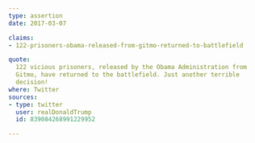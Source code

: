 ```yaml
---
type: assertion
date: 2017-03-07

claims:
- 122-prisoners-obama-released-from-gitmo-returned-to-battlefield

quote:
  122 vicious prisoners, released by the Obama Administration from
  Gitmo, have returned to the battlefield. Just another terrible
  decision!
where: Twitter
sources:
- type: twitter
  user: realDonaldTrump
  id: 839084268991229952

---
```

